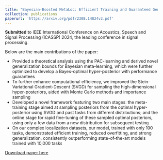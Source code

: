 ```yaml
---
title: "Bayesian-Boosted MetaLoc: Efficient Training and Guaranteed Generalization for Indoor Localization"
collection: publications
paperurl: 'https://arxiv.org/pdf/2308.14824v2.pdf'
---
```


**Submitted** to IEEE International Conference on Acoustics, Speech and Signal Processing (ICASSP) 2024, the leading conference in signal processing.

Below are the main contributions of the paper:
* Provided a theoretical analysis using the PAC-learning and derived novel generalization bounds for Bayesian meta-learning, which were further optimized to develop a Bayes-optimal hyper-posterior with performance guarantees
* To further enhance computational efficiency, we improved the Stein-Variational Gradient-Descent (SVGD) for sampling the high-dimensional hyper-posteriors, aided with Monte Carlo methods and importance sampling
* Developed a novel framework featuring two main stages: the meta-training stage aimed at sampling posteriors from the optimal hyper-posterior using SVGD and past tasks from different distributions; and the online stage for rapid fine-tuning of these sampled optimal posteriors, using only a few data from a new distribution for subsequent testing
* On our complex localization datasets, our model, trained with only 100 tasks, demonstrated efficient training, reduced overfitting, and strong generalization, consistently outperforming state-of-the-art models trained with 10,000 tasks

[Download paper here](https://arxiv.org/pdf/2308.14824v2.pdf)

